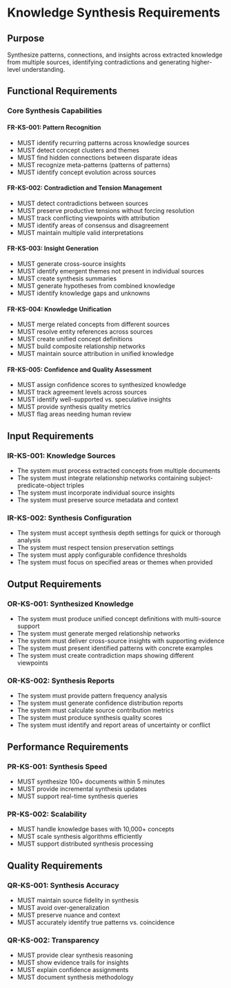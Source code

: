 # Knowledge Synthesis Requirements

## Purpose
Synthesize patterns, connections, and insights across extracted knowledge from multiple sources, identifying contradictions and generating higher-level understanding.

## Functional Requirements

### Core Synthesis Capabilities

#### FR-KS-001: Pattern Recognition
- MUST identify recurring patterns across knowledge sources
- MUST detect concept clusters and themes
- MUST find hidden connections between disparate ideas
- MUST recognize meta-patterns (patterns of patterns)
- MUST identify concept evolution across sources

#### FR-KS-002: Contradiction and Tension Management
- MUST detect contradictions between sources
- MUST preserve productive tensions without forcing resolution
- MUST track conflicting viewpoints with attribution
- MUST identify areas of consensus and disagreement
- MUST maintain multiple valid interpretations

#### FR-KS-003: Insight Generation
- MUST generate cross-source insights
- MUST identify emergent themes not present in individual sources
- MUST create synthesis summaries
- MUST generate hypotheses from combined knowledge
- MUST identify knowledge gaps and unknowns

#### FR-KS-004: Knowledge Unification
- MUST merge related concepts from different sources
- MUST resolve entity references across sources
- MUST create unified concept definitions
- MUST build composite relationship networks
- MUST maintain source attribution in unified knowledge

#### FR-KS-005: Confidence and Quality Assessment
- MUST assign confidence scores to synthesized knowledge
- MUST track agreement levels across sources
- MUST identify well-supported vs. speculative insights
- MUST provide synthesis quality metrics
- MUST flag areas needing human review

## Input Requirements

### IR-KS-001: Knowledge Sources
- The system must process extracted concepts from multiple documents
- The system must integrate relationship networks containing subject-predicate-object triples
- The system must incorporate individual source insights
- The system must preserve source metadata and context

### IR-KS-002: Synthesis Configuration
- The system must accept synthesis depth settings for quick or thorough analysis
- The system must respect tension preservation settings
- The system must apply configurable confidence thresholds
- The system must focus on specified areas or themes when provided

## Output Requirements

### OR-KS-001: Synthesized Knowledge
- The system must produce unified concept definitions with multi-source support
- The system must generate merged relationship networks
- The system must deliver cross-source insights with supporting evidence
- The system must present identified patterns with concrete examples
- The system must create contradiction maps showing different viewpoints

### OR-KS-002: Synthesis Reports
- The system must provide pattern frequency analysis
- The system must generate confidence distribution reports
- The system must calculate source contribution metrics
- The system must produce synthesis quality scores
- The system must identify and report areas of uncertainty or conflict

## Performance Requirements

### PR-KS-001: Synthesis Speed
- MUST synthesize 100+ documents within 5 minutes
- MUST provide incremental synthesis updates
- MUST support real-time synthesis queries

### PR-KS-002: Scalability
- MUST handle knowledge bases with 10,000+ concepts
- MUST scale synthesis algorithms efficiently
- MUST support distributed synthesis processing

## Quality Requirements

### QR-KS-001: Synthesis Accuracy
- MUST maintain source fidelity in synthesis
- MUST avoid over-generalization
- MUST preserve nuance and context
- MUST accurately identify true patterns vs. coincidence

### QR-KS-002: Transparency
- MUST provide clear synthesis reasoning
- MUST show evidence trails for insights
- MUST explain confidence assignments
- MUST document synthesis methodology